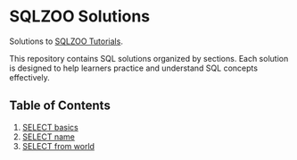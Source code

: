 # SQLZOO Solutions

Solutions to [SQLZOO Tutorials](https://www.sqlzoo.net/ ).

This repository contains SQL solutions organized by sections. Each solution is designed to help learners practice and understand SQL concepts effectively.

## Table of Contents
1. [SELECT basics](solutions.sql)
2. [SELECT name](solutions.sql)
3. [SELECT from world](solutions.sql)

